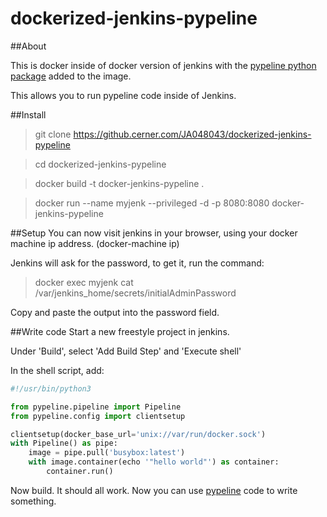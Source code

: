 # dockerized-jenkins-pypeline

##About

This is docker inside of docker version of jenkins with the 
[pypeline python package]( https://github.cerner.com/JA048043/pypeline "pypeline") added to the image.

This allows you to run pypeline code inside of Jenkins.

##Install
>git clone https://github.cerner.com/JA048043/dockerized-jenkins-pypeline

>cd dockerized-jenkins-pypeline

>docker build -t docker-jenkins-pypeline .

>docker run --name myjenk --privileged -d -p 8080:8080 docker-jenkins-pypeline

##Setup
You can now visit jenkins in your browser, using your docker machine ip address. (docker-machine ip)

Jenkins will ask for the password, to get it, run the command:

>docker exec myjenk cat /var/jenkins_home/secrets/initialAdminPassword

Copy and paste the output into the password field.

##Write code
Start a new freestyle project in jenkins.

Under 'Build', select 'Add Build Step' and 'Execute shell'

In the shell script, add:

```python
#!/usr/bin/python3

from pypeline.pipeline import Pipeline
from pypeline.config import clientsetup

clientsetup(docker_base_url='unix://var/run/docker.sock')
with Pipeline() as pipe:
    image = pipe.pull('busybox:latest')
    with image.container(echo '"hello world"') as container:
        container.run()
```

Now build. It should all work. Now you can use [pypeline]( https://github.cerner.com/JA048043/pypeline "pypeline") code to write something.
